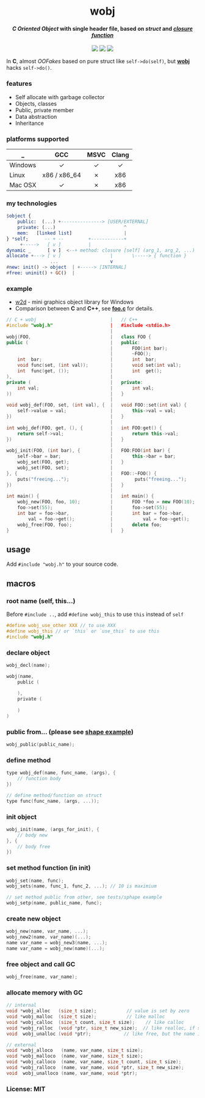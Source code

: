 <p align="center">
    <h1 align="center">wobj</h1>
    <h4 align="center">
        <i>C Oriented Object</i> with single header file, based on <i>struct</i> and <a href="https://github.com/yulon/clofn" target="_blank"><i>closure function</i></a>
    </h4>
    <p align="center">
        <a href="https://travis-ci.org/wy3/wobj" target="_blank"><img src="https://travis-ci.org/wy3/wobj.svg?branch=master"></a>
        <a href="#"><img src="https://img.shields.io/badge/gc-✓-brightgreen.svg"></a>
        <a href="#"><img src="https://img.shields.io/badge/os-cross--platform-blue.svg"></a>
    </p>
</p>

In **C**, almost *OOFakes* based on pure struct like `self->do(self)`, but [**wobj**](https://github.com/small-c/wobj) hacks `self->do()`.

### features
- Self allocate with garbage collector
- Objects, classes
- Public, private member
- Data abstraction
- Inheritance

### platforms supported

_ | GCC | MSVC | Clang
-|:-:|:-:|:-:
Windows | ✓ | ✓ | ✓
Linux   | x86 / x86_64 | ✗ | x86
Mac OSX | ✓ | ✗ | x86

### my technologies

```elm
$object {
    public:  (...) +---------------> [USER/EXTERNAL]
    private: (...)                         ^
    mem:   [linked list]                   |
} *self;      -- + --         +------------+
     +----->   [ v ]          |
dynamic _      [ v ]  <--+ method: closure [self] (arg_1, arg_2, ...)
allocate +---> [ v ]                  |       \-----> { function }
                ...                   v
#new: init() -> object  | +-----> [INTERNAL]
#free: uninit() + GC()  |
```

### example

- [w2d](https://github.com/wy3/wui/tree/master/w2d) - mini graphics object library for Windows
- Comparison between **C** and **C++**, see [**foo.c**](https://github.com/wy3/wobj/blob/master/tests/foo.c) for details.

```c++
// C + wobj                           |   // C++
#include "wobj.h"                     |   #include <stdio.h>
                                      |   
wobj(FOO,                             |   class FOO {
public (                              |   public:
                                      |       FOO(int bar);
                                      |       ~FOO();
    int  bar;                         |       int  bar;
    void func(set, (int val));        |       void set(int val);
    int  func(get, ());               |       int  get();
),                                    |
private (                             |   private:
    int val;                          |       int val;
))                                    |   }
                                      |   
void wobj_def(FOO, set, (int val), {  |   void FOO::set(int val) {
    self->value = val;                |       this->val = val;
})                                    |   }
                                      |   
int wobj_def(FOO, get, (), {          |   int FOO:get() {
    return self->val;                 |       return this->val;
})                                    |   }
                                      |
wobj_init(FOO, (int bar), {           |   FOO:FOO(int bar) {
    self->bar = bar;                  |       this->bar = bar;
    wobj_set(FOO, get);               |   }
    wobj_set(FOO, set);               |       
}, {                                  |   FOO::~FOO() {
    puts("freeing...");               |        puts("freeing...");
})                                    |   }
                                      |
int main() {                          |   int main() {
    wobj_new(FOO, foo, 10);           |       FOO *foo = new FOO(10);
    foo->set(55);                     |       foo->set(55);
    int bar = foo->bar,               |       int bar = foo->bar,
        val = foo->get();             |           val = foo->get();
    wobj_free(FOO, foo);              |       delete foo;
}                                     |   }
```

## usage
Add `#include "wobj.h"` to your source code.

## macros

### root name (self, this...)

Before `#include ..`, add `#define wobj_this` to use `this` instead of `self`

```c
#define wobj_use_other XXX // to use XXX
#define wobj_this // or `this` or `use_this` to use this
#include "wobj.h"
```

### declare object

```c
wobj_decl(name);

wobj(name,
    public (
    
    ),
    private (
    
    )
)
```

### public from... (please see [shape example](https://github.com/small-c/wobj/tree/master/tests/shape))

```c
wobj_public(public_name);
```

### define method

```c
type wobj_def(name, func_name, (args), {
    // function body
})

// define method/function on struct
type func(func_name, (args, ...));
```

### init object

```c
wobj_init(name, (args_for_init), {
    // body new
}, {
    // body free
})
```

### set method function (in init)
```c
wobj_set(name, func);
wobj_sets(name, func_1, func_2, ...); // 10 is maximium

// set method public from other, see tests/sphape example
wobj_setp(name, public_name, func);
```

### create new object
```c
wobj_new(name, var_name, ...);
wobj_new2(name, var_name)(...);
name var_name = wobj_new3(name, ...);
name var_name = wobj_new(name)(...);
```

### free object and call GC

```c
wobj_free(name, var_name);
```

### allocate memory with GC

```c
// internal
void *wobj_alloc   (size_t size);           // value is set by zero
void *wobj_malloc  (size_t size);           // like malloc
void *wobj_calloc  (size_t count, size_t size);    // like calloc
void *wobj_ralloc  (void *ptr, size_t new_size);  // like realloc, if size == 0 then memory would be freed
void  wobj_unalloc (void *ptr);            // like free, but the name is `unalloc`

// external
void *wobj_alloco   (name, var_name, size_t size);
void *wobj_malloco  (name, var_name, size_t size);
void *wobj_calloco  (name, var_name, size_t count, size_t size);
void *wobj_ralloco  (name, var_name, void *ptr, size_t new_size);
void  wobj_unalloco (name, var_name, void *ptr);
```

### License: MIT
